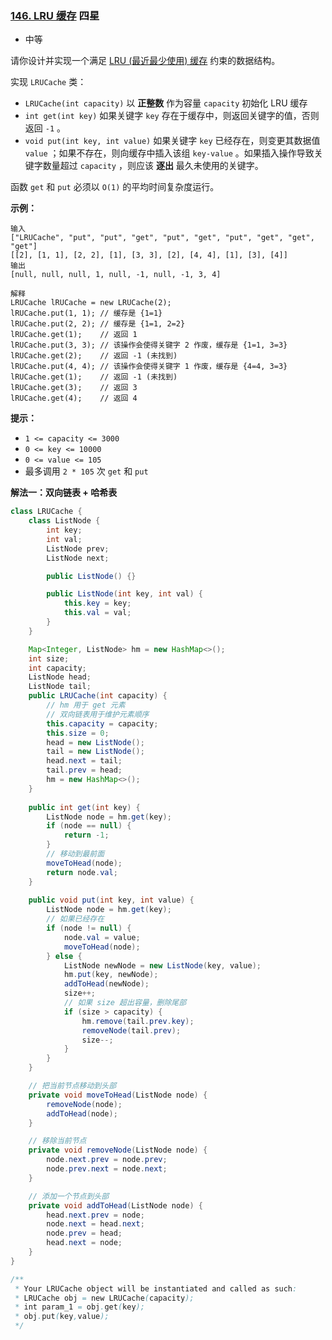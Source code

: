 ### [146. LRU 缓存](https://leetcode.cn/problems/lru-cache/) 四星

- 中等

请你设计并实现一个满足 [LRU (最近最少使用) 缓存](https://baike.baidu.com/item/LRU) 约束的数据结构。

实现 `LRUCache` 类：

- `LRUCache(int capacity)` 以 **正整数** 作为容量 `capacity` 初始化 LRU 缓存
- `int get(int key)` 如果关键字 `key` 存在于缓存中，则返回关键字的值，否则返回 `-1` 。
- `void put(int key, int value)` 如果关键字 `key` 已经存在，则变更其数据值 `value` ；如果不存在，则向缓存中插入该组 `key-value` 。如果插入操作导致关键字数量超过 `capacity` ，则应该 **逐出** 最久未使用的关键字。

函数 `get` 和 `put` 必须以 `O(1)` 的平均时间复杂度运行。

 

**示例：**

```
输入
["LRUCache", "put", "put", "get", "put", "get", "put", "get", "get", "get"]
[[2], [1, 1], [2, 2], [1], [3, 3], [2], [4, 4], [1], [3], [4]]
输出
[null, null, null, 1, null, -1, null, -1, 3, 4]

解释
LRUCache lRUCache = new LRUCache(2);
lRUCache.put(1, 1); // 缓存是 {1=1}
lRUCache.put(2, 2); // 缓存是 {1=1, 2=2}
lRUCache.get(1);    // 返回 1
lRUCache.put(3, 3); // 该操作会使得关键字 2 作废，缓存是 {1=1, 3=3}
lRUCache.get(2);    // 返回 -1 (未找到)
lRUCache.put(4, 4); // 该操作会使得关键字 1 作废，缓存是 {4=4, 3=3}
lRUCache.get(1);    // 返回 -1 (未找到)
lRUCache.get(3);    // 返回 3
lRUCache.get(4);    // 返回 4
```

 

**提示：**

- `1 <= capacity <= 3000`
- `0 <= key <= 10000`
- `0 <= value <= 105`
- 最多调用 `2 * 105` 次 `get` 和 `put`



**解法一：双向链表 + 哈希表**

```java
class LRUCache {
    class ListNode {
        int key;
        int val;
        ListNode prev;
        ListNode next;

        public ListNode() {}

        public ListNode(int key, int val) {
            this.key = key;
            this.val = val;
        }
    }

    Map<Integer, ListNode> hm = new HashMap<>();
    int size;
    int capacity;
    ListNode head;
    ListNode tail;
    public LRUCache(int capacity) {
        // hm 用于 get 元素
        // 双向链表用于维护元素顺序
        this.capacity = capacity;
        this.size = 0;
        head = new ListNode();
        tail = new ListNode();
        head.next = tail;
        tail.prev = head;
        hm = new HashMap<>();
    }
    
    public int get(int key) {
        ListNode node = hm.get(key);
        if (node == null) {
            return -1;
        }
        // 移动到最前面
        moveToHead(node);
        return node.val;
    }
    
    public void put(int key, int value) {
        ListNode node = hm.get(key);
        // 如果已经存在
        if (node != null) {
            node.val = value;
            moveToHead(node);
        } else {
            ListNode newNode = new ListNode(key, value);
            hm.put(key, newNode);
            addToHead(newNode);
            size++;
            // 如果 size 超出容量，删除尾部
            if (size > capacity) {
                hm.remove(tail.prev.key);
                removeNode(tail.prev);
                size--;
            }
        }
    }

    // 把当前节点移动到头部
    private void moveToHead(ListNode node) {
        removeNode(node);
        addToHead(node);
    }

    // 移除当前节点
    private void removeNode(ListNode node) {
        node.next.prev = node.prev;
        node.prev.next = node.next;
    }

    // 添加一个节点到头部
    private void addToHead(ListNode node) {
        head.next.prev = node;
        node.next = head.next;
        node.prev = head;
        head.next = node;
    }
}

/**
 * Your LRUCache object will be instantiated and called as such:
 * LRUCache obj = new LRUCache(capacity);
 * int param_1 = obj.get(key);
 * obj.put(key,value);
 */
```


